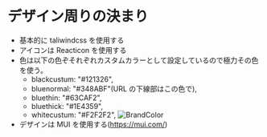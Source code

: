 # デザイン周りの決まり

- 基本的に taliwindcss を使用する
- アイコンは Reacticon を使用する
- 色は以下の色ぞそれぞれカスタムカラーとして設定しているので極力その色を使う。
  - blackcustum: "#121326",
  - bluenormal: "#348ABF"(URL の下線部はこの色で),
  - bluethin: "#63CAF2",
  - bluethick: "#1E4359",
  - whitecustum: "#F2F2F2",
    ![BrandColor](https://github.com/Keisuke05410/kobeUni-portal/assets/113495285/8180fa07-85e1-4c83-85f6-cb883a43b327)
- デザインは MUI を使用する(https://mui.com/)

